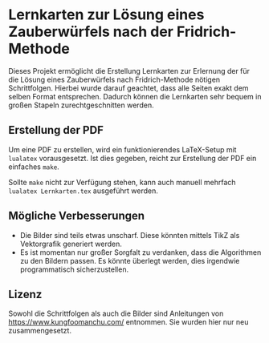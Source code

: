 # Lernkarten zur Lösung eines Zauberwürfels nach der Fridrich-Methode

Dieses Projekt ermöglicht die Erstellung Lernkarten zur Erlernung der für die
Lösung eines Zauberwürfels nach Fridrich-Methode nötigen Schrittfolgen. Hierbei
wurde darauf geachtet, dass alle Seiten exakt dem selben Format entsprechen.
Dadurch können die Lernkarten sehr bequem in großen Stapeln zurechtgeschnitten
werden.

## Erstellung der PDF

Um eine PDF zu erstellen, wird ein funktionierendes LaTeX-Setup mit `lualatex`
vorausgesetzt. Ist dies gegeben, reicht zur Erstellung der PDF ein einfaches
`make`.

Sollte `make` nicht zur Verfügung stehen, kann auch manuell mehrfach `lualatex
Lernkarten.tex` ausgeführt werden.

## Mögliche Verbesserungen

* Die Bilder sind teils etwas unscharf. Diese könnten mittels TikZ als
  Vektorgrafik generiert werden.
* Es ist momentan nur großer Sorgfalt zu verdanken, dass die Algorithmen zu den
  Bildern passen. Es könnte überlegt werden, dies irgendwie programmatisch
  sicherzustellen.

## Lizenz

Sowohl die Schrittfolgen als auch die Bilder sind Anleitungen von
https://www.kungfoomanchu.com/ entnommen. Sie wurden hier nur neu
zusammengesetzt.
